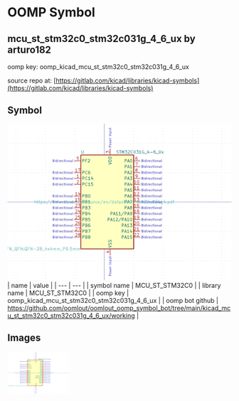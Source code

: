 # OOMP Symbol  
## mcu_st_stm32c0_stm32c031g_4_6_ux  by arturo182  
  
oomp key: oomp_kicad_mcu_st_stm32c0_stm32c031g_4_6_ux  
  
source repo at: [https://gitlab.com/kicad/libraries/kicad-symbols](https://gitlab.com/kicad/libraries/kicad-symbols)  
## Symbol  
  
[![working.png](working_600.png)](working.png)  
| name | value | 
| --- | --- | 
| symbol name | MCU_ST_STM32C0 | 
| library name | MCU_ST_STM32C0 | 
| oomp key | oomp_kicad_mcu_st_stm32c0_stm32c031g_4_6_ux | 
| oomp bot github | https://github.com/oomlout/oomlout_oomp_symbol_bot/tree/main/kicad_mcu_st_stm32c0_stm32c031g_4_6_ux/working | 
## Images  
  
[![working.png](working_140.png)](working.png)  
